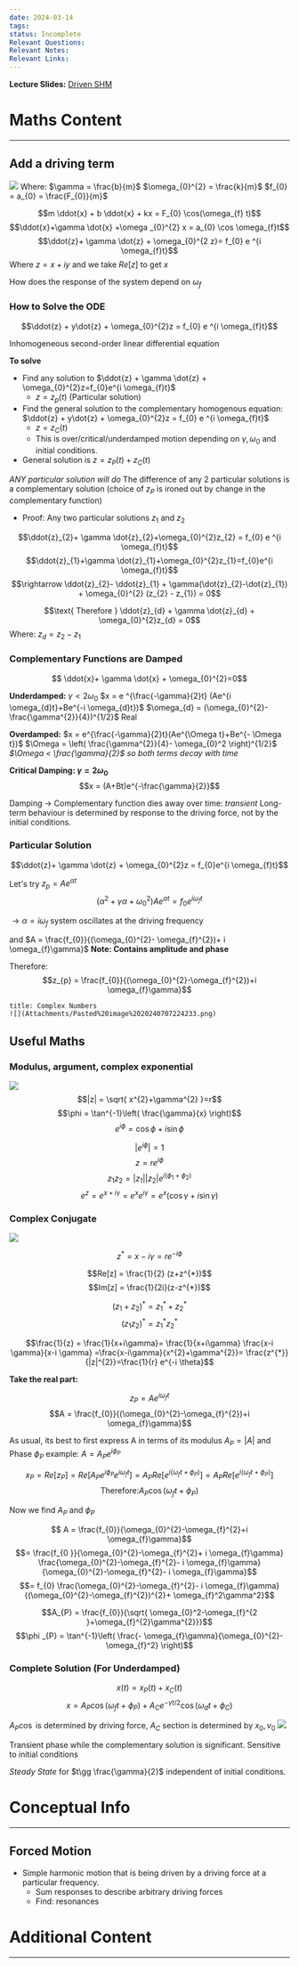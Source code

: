 ```yaml
---
date: 2024-03-14
tags: 
status: Incomplete
Relevant Questions: 
Relevant Notes: 
Relevant Links:
---
```

**Lecture Slides:**
[Driven SHM](Attachments/PHYS2010%20Week%203.pdf)
# Maths Content
---
## Add a driving term
![](Attachments/Pasted%20image%2020240707205154.png)
Where:
$\gamma = \frac{b}{m}$
$\omega_{0}^{2} = \frac{k}{m}$
$f_{0} = a_{0} = \frac{F_{0}}{m}$

$$m \ddot{x} + b \ddot{x} + kx = F_{0} \cos(\omega_{f} t)$$
$$\ddot{x}+\gamma \dot{x}  +\omega _{0}^{2} x = a_{0} \cos \omega_{f}t$$
$$\ddot{z}+ \gamma \dot{z} + \omega_{0}^{2  z}= f_{0} e ^{i \omega_{f}t}$$
Where $z = x +iy$ and we take $Re[z]$ to get $x$

How does the response of the system depend on $\omega_{f}$

### How to Solve the ODE

$$\ddot{z} + y\dot{z} + \omega_{0}^{2}z = f_{0} e ^{i \omega_{f}t}$$

Inhomogeneous second-order linear differential equation

**To solve**
- Find any solution to $\ddot{z} + \gamma \dot{z} + \omega_{0}^{2}z=f_{0}e^{i \omega_{f}t}$
	- $z = z_{p} (t)$ (Particular solution)
- Find the general solution to the complementary homogenous equation: $\ddot{z} + y\dot{z} + \omega_{0}^{2}z = f_{0} e ^{i \omega_{f}t}$
	- $z = z_{C}(t)$
	- This is over/critical/underdamped motion depending on $\gamma , \omega_{0}$ and initial conditions.
- General solution is $z = z_{P}(t) + z_{C} (t)$

*ANY particular solution will do*
The difference of any 2 particular solutions is a complementary solution (choice of $z_{P}$ is ironed out by change in the complementary function)
- Proof: Any two particular solutions $z_{1}$ and $z_{2}$

$$\ddot{z}_{2}+ \gamma \dot{z}_{2}+\omega_{0}^{2}z_{2} = f_{0} e ^{i \omega_{f}t}$$
$$\ddot{z}_{1}+\gamma \dot{z}_{1}+\omega_{0}^{2}z_{1}=f_{0}e^{i \omega_{f}t}$$
$$\rightarrow \ddot{z}_{2}- \ddot{z}_{1} + \gamma(\dot{z}_{2}-\dot{z}_{1}) + \omega_{0}^{2} (z_{2} - z_{1}) = 0$$

$$\text{ Therefore } \ddot{z}_{d} + \gamma \dot{z}_{d}  + \omega_{0}^{2}z_{d} = 0$$
Where:
$z_{d}=z_{2}-z_{1}$

### Complementary Functions are Damped
$$ \ddot{x}+ \gamma \dot{x} + \omega_{0}^{2}=0$$

**Underdamped:** $\gamma < 2 \omega_{0}$
$x = e ^{\frac{-\gamma}{2}t} (Ae^{i \omega_{d}t}+Be^{-i \omega_{d}t})$
$\omega_{d} = (\omega_{0}^{2}-\frac{\gamma^{2}}{4})^{1/2}$    Real

**Overdamped:**
$x = e^{\frac{-\gamma}{2}t}(Ae^{\Omega t}+Be^{- \Omega t})$ 
$\Omega = \left( \frac{\gamma^{2}}{4}- \omega_{0}^2 \right)^{1/2}$
*$\Omega < \frac{\gamma}{2}$ so both terms decay with time*

**Critical Damping: $\gamma = 2 \omega_{0}$**
$$x = (A+Bt)e^{-\frac{\gamma}{2}}$$

Damping $\rightarrow$ Complementary function dies away over time: *transient*
Long-term behaviour is determined by response to the driving force, not by the initial conditions.



### Particular Solution
$$\ddot{z}+ \gamma \dot{z} + \omega_{0}^{2}z = f_{0}e^{i \omega_{f}t}$$

Let's try $z_{p} = Ae^{\alpha t}$
$$(\alpha^{2}+\gamma \alpha + \omega_{0}^{2})Ae^{\alpha t} = f_{0}e^{i \omega_{f}t}$$

$\rightarrow \alpha= i \omega_{f}$ system oscillates at the driving frequency

and $A = \frac{f_{0}}{(\omega_{0}^{2}- \omega_{f}^{2})+ i \omega_{f}\gamma}$  **Note: Contains amplitude and phase**

Therefore:
$$z_{p} = \frac{f_{0}}{(\omega_{0}^{2}-\omega_{f}^{2})+i \omega_{f}\gamma}$$


```ad-note
title: Complex Numbers
![](Attachments/Pasted%20image%2020240707224233.png)

```


## Useful Maths
### Modulus, argument, complex exponential
![](Attachments/Pasted%20image%2020240707230516.png)
$$|z| = \sqrt{ x^{2}+\gamma^{2} }=r$$
$$\phi = \tan^{-1}\left( \frac{\gamma}{x} \right)$$
$$e^{i \phi} = \cos \phi + i \sin \phi$$


$$|e^{i \phi}| = 1$$
$$z = r e^{i \phi}$$
$$z_{1}z_{2} = |z_{1}| |z_{2}| e^{i (\phi_{1}+\phi_{2})}$$
$$e^{z}=e^{x+i \gamma}= e^{x}e^{i \gamma}=e^{x} (\cos \gamma + i \sin \gamma)$$


### Complex Conjugate
![](Attachments/Pasted%20image%2020240707231047.png)

$$z^{*} = x - i \gamma = r e^{-i \phi}$$


$$Re[z] = \frac{1}{2} (z+z^{*})$$
$$Im[z] = \frac{1}{2i}(z-z^{*})$$


$$(z_{1}+z_{2})^{*} = z^{*}_{1} +z^{*}_{2 }$$
$$(z_{1}z_{2})^{*} = z^{*}_{1} z^{*}_{2 }$$


$$\frac{1}{z} = \frac{1}{x+i\gamma}= \frac{1}{x+i\gamma} \frac{x-i \gamma}{x-i \gamma} =\frac{x-i\gamma}{x^{2}+\gamma^{2}}= \frac{z^{*}}{|z|^{2}}=\frac{1}{r} e^{-i \theta}$$

**Take the real part:**

$$z_{P} = Ae^{i \omega_{f}t}$$
$$A = \frac{f_{0}}{(\omega_{0}^{2}-\omega_{f}^{2})+i \omega_{f}\gamma}$$

As usual, its best to first express A in terms of its modulus $A_{P} = |A|$ and Phase $\phi_{P}$ example: $A = A_{P} e^{i \phi_{P}}$

$$x_{P} = Re[z_{P}]= Re[A_{P}e^{i \phi_{P}}e^{i \omega_{f}t}] = A_{P} Re[e^{i(\omega_{f}t+\phi_{P})}]=A_{P} Re[e^{i(\omega_{f}t+\phi_{P})}]$$
$$\text{Therefore:} A_{P} \cos(\omega_{f}t + \phi_{P})$$

Now we find $A_{P}$ and $\phi_{P}$

$$ A = \frac{f_{0}}{\omega_{0}^{2}-\omega_{f}^{2}+i \omega_{f}\gamma}$$
$$= \frac{f_{0 }}{\omega_{0}^{2}-\omega_{f}^{2}+ i \omega_{f}\gamma} \frac{\omega_{0}^{2}-\omega_{f}^{2}- i \omega_{f}\gamma}{\omega_{0}^{2}-\omega_{f}^{2}- i \omega_{f}\gamma}$$
$$= f_{0} \frac{\omega_{0}^{2}-\omega_{f}^{2}- i \omega_{f}\gamma}{(\omega_{0}^{2}-\omega_{f}^{2})^{2}+  \omega_{f}^2\gamma^2}$$



$$A_{P} = \frac{f_{0}}{\sqrt{ \omega_{0}^2-\omega_{f}^{2 }+\omega_{f}^{2}\gamma^{2}}}$$
$$\phi _{P} = \tan^{-1}\left( \frac{- \omega_{f}\gamma}{\omega_{0}^{2}- \omega_{f}^2} \right)$$



### Complete Solution (For Underdamped)
$$x(t) = x_{P}(t) + x_{C}(t)$$
$$x = A_{P} \cos (\omega_{f}t + \phi_{P}) + A_{C}e^{-\gamma t/2}\cos(\omega_{d}t+\phi_{C})$$

$A_{P}\cos$ is determined by driving force, $A_{C}$ section is determined by $x_{0}, v_{0}$
![](Attachments/Pasted%20image%2020240708220859.png)

Transient phase while the complementary solution is significant. Sensitive to initial conditions

*Steady State* for $t\gg \frac{\gamma}{2}$ independent of initial conditions.


# Conceptual Info
---

## Forced Motion
- Simple harmonic motion that is being driven by a driving force at a particular frequency.
	- Sum responses to describe arbitrary driving forces
	- Find: resonances

# Additional Content
---
